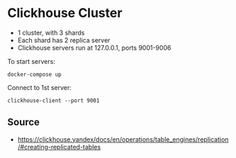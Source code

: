 # Clickhouse Cluster

- 1 cluster, with 3 shards
- Each shard has 2 replica server
- Clickhouse servers run at 127.0.0.1, ports 9001-9006

To start servers:
```
docker-compose up
```


Connect to 1st server:
```
clickhouse-client --port 9001
```

## Source

- https://clickhouse.yandex/docs/en/operations/table_engines/replication/#creating-replicated-tables
